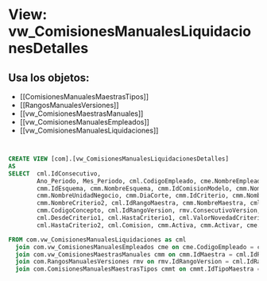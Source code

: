 # View: vw_ComisionesManualesLiquidacionesDetalles

## Usa los objetos:
- [[ComisionesManualesMaestrasTipos]]
- [[RangosManualesVersiones]]
- [[vw_ComisionesMaestrasManuales]]
- [[vw_ComisionesManualesEmpleados]]
- [[vw_ComisionesManualesLiquidaciones]]

```sql


CREATE VIEW [com].[vw_ComisionesManualesLiquidacionesDetalles]
AS
SELECT  cml.IdConsecutivo, 
		Ano_Periodo, Mes_Periodo, cml.CodigoEmpleado, cme.NombreEmpleado, cme.CodigoCargo, cme.NombreCargo,
		cmm.IdEsquema, cmm.NombreEsquema, cmm.IdComisionModelo, cmm.NombreModelo, cmm.IdUnidadNegocio, 
		cmm.NombreUnidadNegocio, cmm.DiaCorte, cmm.IdCriterio, cmm.NombreCriterio, cmm.IdCriterio2, 
		cmm.NombreCriterio2, cml.IdRangoMaestra, cmm.NombreMaestra, cml.IdTipoMaestra, cmmt.NombreTipoMaestra, 
		cmm.CodigoConcepto, cml.IdRangoVersion, rmv.ConsecutivoVersion, cml.IdDetalle,	cml.ValorNovedadCriterio1, 
		cml.DesdeCriterio1, cml.HastaCriterio1, cml.ValorNovedadCriterio2, cml.DesdeCriterio2, 
		cml.HastaCriterio2, cml.Comision, cmm.Activa, cmm.Activar, cme.FechaRetiro

FROM com.vw_ComisionesManualesLiquidaciones as cml 
  join com.vw_ComisionesManualesEmpleados cme on cme.CodigoEmpleado = cml.CodigoEmpleado
  join com.vw_ComisionesMaestrasManuales cmm on cmm.IdMaestra = cml.IdRangoMaestra
  join com.RangosManualesVersiones rmv on rmv.IdRangoVersion = cml.IdRangoVersion
  join com.ComisionesManualesMaestrasTipos cmmt on cmmt.IdTipoMaestra = cml.IdTipoMaestra

```
